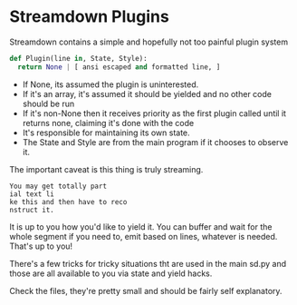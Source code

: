 # Streamdown Plugins

Streamdown contains a simple and hopefully not too painful plugin system

``` python
def Plugin(line in, State, Style):
  return None | [ ansi escaped and formatted line, ]
```

* If None, its assumed the plugin is uninterested. 
* If it's an array, it's assumed it should be yielded and no other code should be run
* If it's non-None then it receives priority as the first plugin called until it returns none, claiming it's done with the code
* It's responsible for maintaining its own state. 
* The State and Style are from the main program if it chooses to observe it.

The important caveat is this thing is truly streaming. 
```
You may get totally part
ial text li
ke this and then have to reco
nstruct it.
```

It is up to you how you'd like to yield it. You can buffer and wait for the whole segment if you need to, emit based on lines, whatever is needed. That's up to you!

There's a few tricks for tricky situations tht are used in the main sd.py and those are all available to you via state and yield hacks.

Check the files, they're pretty small and should be fairly self explanatory.

